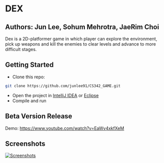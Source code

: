 # DEX
## Authors: Jun Lee, Sohum Mehrotra, JaeRim Choi

Dex is a 2D-platformer game in which player can explore the environment, pick up weapons and kill the enemies to clear levels and advance to more difficult stages.

## Getting Started

- Clone this repo:

```sh
git clone https://github.com/junlee91/CS342_GAME.git
```

- Open the project in [IntelliJ IDEA][intellij] or [Eclipse][eclipse]
- Compile and run

## Beta Version Release

Demo: https://www.youtube.com/watch?v=EaWv4xkfXeM

## Screenshots
[![Screenshots](screenshot/dex-demo.gif)](https://github.com/junlee91/CS342_GAME/blob/master/screenshot/dex-demo.gif)

[intellij]: https://www.jetbrains.com/idea/download/#section=windows
[eclipse]: http://www.eclipse.org/downloads/eclipse-packages/
